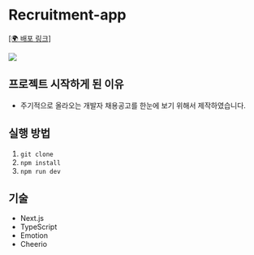 # Recruitment-app

<a target='_blank' href='https://recruitment-dev.vercel.app/' width='400px'>[🌍 배포 링크]</a>

<img src='https://github.com/reignkk1/recruitment-app/assets/87847136/349fcc65-043e-4a39-ad44-3f581f5ca756'/>

## 프로젝트 시작하게 된 이유

- 주기적으로 올라오는 개발자 채용공고를 한눈에 보기 위해서 제작하였습니다.

## 실행 방법

1. `git clone`
2. `npm install`
3. `npm run dev`

## 기술

- Next.js
- TypeScript
- Emotion
- Cheerio

